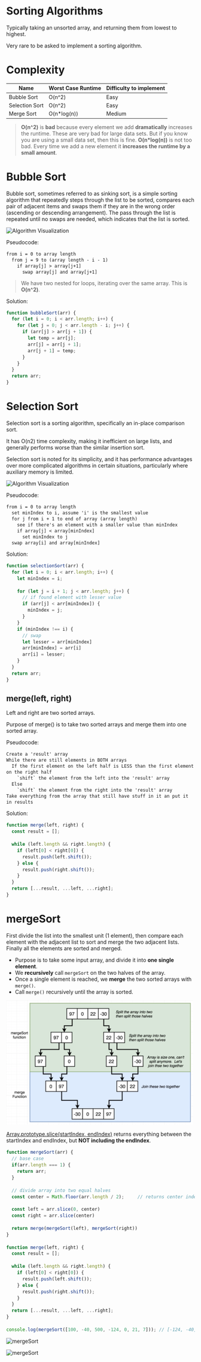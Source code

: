 # Sorting Algorithms

Typically taking an unsorted array, and returning them from lowest to highest.

Very rare to be asked to implement a sorting algorithm.

# Complexity
| Name           | Worst Case Runtime | Difficulty to implement |
| -------------- | ------------------ | ----------------------- |
| Bubble Sort    | O(n^2)             | Easy                    |
| Selection Sort | O(n^2)             | Easy                    |
| Merge Sort     | O(n*log(n))        | Medium                  |
> **O(n^2)** is **bad** because every element we add **dramatically** increases the runtime. These are very bad for large data sets. But if you know you are using a small data set, then this is fine. 
>  **O(n*log(n))** is not too bad. Every time we add a new element it **increases the runtime by a small amount**. 

# Bubble Sort

Bubble sort, sometimes referred to as sinking sort, is a simple sorting algorithm that repeatedly steps through the list to be sorted, compares each pair of adjacent items and swaps them if they are in the wrong order (ascending or descending arrangement). The pass through the list is repeated until no swaps are needed, which indicates that the list is sorted.

![Algorithm Visualization](https://upload.wikimedia.org/wikipedia/commons/c/c8/Bubble-sort-example-300px.gif)

Pseudocode:
```
from i = 0 to array length
  from j = 9 to (array length - i - 1)
    if array[j] > array[j+1]
      swap array[j] and array[j+1]
```
> We have two nested for loops, iterating over the same array. This is **O(n^2)**.

Solution:
```js
function bubbleSort(arr) {
  for (let i = 0; i < arr.length; i++) {
    for (let j = 0; j < arr.length - i; j++) {
      if (arr[j] > arr[j + 1]) {
        let temp = arr[j];
        arr[j] = arr[j + 1];
        arr[j + 1] = temp;
      }
    }
  }
  return arr;
}
```

# Selection Sort

Selection sort is a sorting algorithm, specifically an 
in-place comparison sort. 

It has O(n2) time complexity, 
making it inefficient on large lists, and generally 
performs worse than the similar insertion sort. 

Selection sort is noted for its simplicity, and it has 
performance advantages over more complicated algorithms 
in certain situations, particularly where auxiliary 
memory is limited.


![Algorithm Visualization](https://upload.wikimedia.org/wikipedia/commons/9/94/Selection-Sort-Animation.gif)


Pseudocode:
```
from i = 0 to array length
  set minIndex to i, assume 'i' is the smallest value
  for j from i + 1 to end of array (array length)
    see if there's an element with a smaller value than minIndex
    if array[j] < array[minIndex]
      set minIndex to j
  swap array[i] and array[minIndex]
```

Solution:
```js
function selectionSort(arr) {
  for (let i = 0; i < arr.length; i++) {
    let minIndex = i;

    for (let j = i + 1; j < arr.length; j++) {
      // if found element with lesser value
      if (arr[j] < arr[minIndex]) {
        minIndex = j;
      }
    }
    if (minIndex !== i) {
      // swap
      let lesser = arr[minIndex]
      arr[minIndex] = arr[i]
      arr[i] = lesser;
    }
  }
  return arr;
}
```

## merge(left, right)

Left and right are two sorted arrays.

Purpose of merge() is to take two sorted arrays and merge them into one sorted array.

Pseudocode:
```
Create a 'result' array
While there are still elements in BOTH arrays
  If the first element on the left half is LESS than the first element on the right half
    `shift` the element from the left into the 'result' array
  Else
    `shift` the element from the right into the 'result' array
Take everything from the array that still have stuff in it an put it in results
```

Solution:
```js
function merge(left, right) {
  const result = [];

  while (left.length && right.length) {
    if (left[0] < right[0]) {
      result.push(left.shift());
    } else {
      result.push(right.shift());
    }
  }
  return [...result, ...left, ...right];
}
```

# mergeSort

First divide the list into the smallest unit (1 element), then compare each element with the adjacent list to sort and merge the two adjacent lists. Finally all the elements are sorted and merged.

- Purpose is to take some input array, and divide it into **one single element**. 
- We **recursively** call `mergeSort` on the two halves of the array.
- Once a single element is reached, we **merge** the two sorted arrays with `merge()`.
- Call `merge()` recursively until the array is sorted.


<img src="mergeSort.png" alt="drawing" style="width:500px;"/>


[Array.prototype.slice(startIndex, endIndex)](https://developer.mozilla.org/en-US/docs/Web/JavaScript/Reference/Global_Objects/Array/slice) returns everything between the startIndex and endIndex, but **NOT including the endIndex**. 

```js
function mergeSort(arr) {
  // base case
  if(arr.length === 1) {
    return arr;
  }

  // divide array into two equal halves
  const center = Math.floor(arr.length / 2);     // returns center index

  const left = arr.slice(0, center)
  const right = arr.slice(center)

  return merge(mergeSort(left), mergeSort(right))
}

function merge(left, right) {
  const result = [];

  while (left.length && right.length) {
    if (left[0] < right[0]) {
      result.push(left.shift());
    } else {
      result.push(right.shift());
    }
  }
  return [...result, ...left, ...right];
}

console.log(mergeSort([100, -40, 500, -124, 0, 21, 7])); // [-124, -40, 0, 7, 21, 100, 500]
```

![mergeSort](https://camo.githubusercontent.com/1d3f6508e07151f337fddc8e0e25b3f53fb1abd4cb3cebca16d8333544fc3d99/68747470733a2f2f75706c6f61642e77696b696d656469612e6f72672f77696b6970656469612f636f6d6d6f6e732f632f63632f4d657267652d736f72742d6578616d706c652d33303070782e676966)

![mergeSort](https://camo.githubusercontent.com/09baf033d2b5ffa34f47095070db9d02a410ca598e090e315ae9982ff305b01d/68747470733a2f2f75706c6f61642e77696b696d656469612e6f72672f77696b6970656469612f636f6d6d6f6e732f652f65362f4d657267655f736f72745f616c676f726974686d5f6469616772616d2e737667)